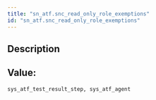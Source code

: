 ```yaml
---
title: "sn_atf.snc_read_only_role_exemptions"
id: "sn_atf.snc_read_only_role_exemptions"
---
```

## Description



## Value: 
```
sys_atf_test_result_step, sys_atf_agent
```